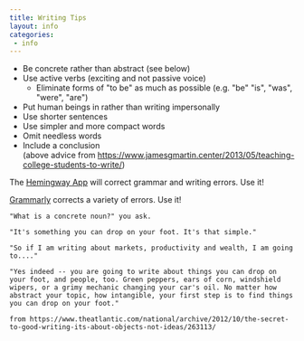 ```yaml
---
title: Writing Tips
layout: info
categories:
 - info
---
```


* Be concrete rather than abstract (see below)
* Use active verbs (exciting and not passive voice)
  * Eliminate forms of "to be" as much as possible (e.g. "be" "is", "was", "were", "are")
* Put human beings in rather than writing impersonally
* Use shorter sentences
* Use simpler and more compact words 
* Omit needless words 
* Include a conclusion  
(above advice from https://www.jamesgmartin.center/2013/05/teaching-college-students-to-write/)

The [Hemingway App](http://www.hemingwayapp.com/) will correct grammar and writing errors. Use it!

[Grammarly](https://www.grammarly.com/) corrects a variety of errors. Use it!

```
"What is a concrete noun?" you ask.

"It's something you can drop on your foot. It's that simple."

"So if I am writing about markets, productivity and wealth, I am going to...."

"Yes indeed -- you are going to write about things you can drop on your foot, and people, too. Green peppers, ears of corn, windshield wipers, or a grimy mechanic changing your car's oil. No matter how abstract your topic, how intangible, your first step is to find things you can drop on your foot."

from https://www.theatlantic.com/national/archive/2012/10/the-secret-to-good-writing-its-about-objects-not-ideas/263113/
```
